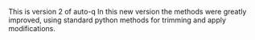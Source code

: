 This is version 2 of auto-q
In this new version the methods were greatly improved, using standard python methods for trimming and apply modifications.
